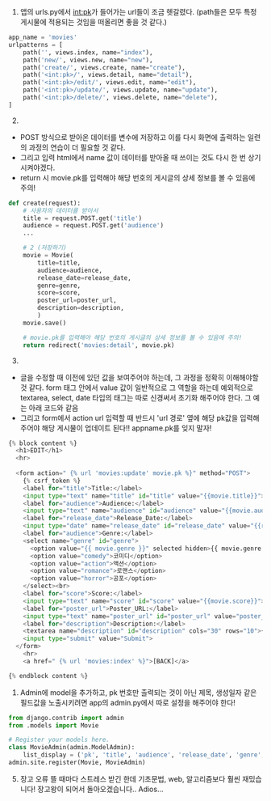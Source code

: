 1. 앱의 urls.py에서 <int:pk>가 들어가는 url들이 조금 헷갈렸다. (path들은 모두 특정 게시물에 적용되는 것임을 떠올리면 좋을 것 같다.)
```python
app_name = 'movies'
urlpatterns = [
    path('', views.index, name="index"),
    path('new/', views.new, name="new"),
    path('create/', views.create, name="create"),
    path('<int:pk>/', views.detail, name="detail"),
    path('<int:pk>/edit/', views.edit, name="edit"),
    path('<int:pk>/update/', views.update, name="update"),
    path('<int:pk>/delete/', views.delete, name="delete"),
]
```

2. 
-  POST 방식으로 받아온 데이터를 변수에 저장하고 이를 다시 화면에 출력하는 일련의 과정의 연습이 더 필요할 것 같다.
- 그리고 입력 html에서 name 값이 데이터를 받아올 때 쓰이는 것도 다시 한 번 상기시켜야겠다.
-  return 시 movie.pk를 입력해야 해당 번호의 게시글의 상세 정보를 볼 수 있음에 주의!
```python
def create(request):
    # 사용자의 데이터를 받아서
    title = request.POST.get('title')
    audience = request.POST.get('audience')
    ...

    # 2 (저장하기)
    movie = Movie(
        title=title,
        audience=audience,
        release_date=release_date,
        genre=genre,
        score=score,
        poster_url=poster_url,
        description=description,
        )
    movie.save()

    # movie.pk를 입력해야 해당 번호의 게시글의 상세 정보를 볼 수 있음에 주의!
    return redirect('movies:detail', movie.pk)
```

3. 
- 글을 수정할 때 이전에 있던 값을 보여주어야 하는데, 그 과정을 정확히 이해해야할 것 같다. form 태그 안에서 value 값이 일반적으로 그 역할을 하는데 예외적으로 textarea, select, date 타입의 태그는 따로 신경써서 초기화 해주어야 한다. 그 예는 아래 코드와 같음
- 그리고 form에서 action url 입력할 때 반드시 'url 경로' 옆에 해당 pk값을 입력해주어야 해당 게시물이 업데이트 된다!! appname.pk를 잊지 말자!
```python
{% block content %}
  <h1>EDIT</h1>
  <hr>
  
  <form action=" {% url 'movies:update' movie.pk %}" method="POST">
    {% csrf_token %}
    <label for="title">Title:</label>
    <input type="text" name="title" id="title" value="{{movie.title}}"><br>
    <label for="audience">Audience:</label>
    <input type="text" name="audience" id="audience" value="{{movie.audience}}"><br>
    <label for="release_date">Release_Date:</label>
    <input type="date" name="release_date" id="release_date" value="{{release_date}}"><br>
    <label for="audience">Genre:</label>
    <select name="genre" id="genre">
      <option value="{{ movie.genre }}" selected hidden>{{ movie.genre }}</option>
      <option value="comedy">코미디</option>
      <option value="action">액션</option>
      <option value="romance">로맨스</option>
      <option value="horror">공포</option>
    </select><br>
    <label for="score">Score:</label>
    <input type="text" name="score" id="score" value="{{movie.score}}"><br>
    <label for="poster_url">Poster_URL:</label>
    <input type="text" name="poster_url" id="poster_url" value="poster_url"><br>
    <label for="description">Description:</label>
    <textarea name="description" id="description" cols="30" rows="10">{{movie.description}}</textarea><br>
    <input type="submit" value="Submit">
  </form>
    <hr>
    <a href=" {% url 'movies:index' %}">[BACK]</a>

{% endblock content %}
```

1. Admin에 model을 추가하고, pk 번호만 출력되는 것이 아닌 제목, 생성일자 같은 필드값을 노출시키려면 app의 admin.py에서 따로 설정을 해주어야 한다!
```python
from django.contrib import admin
from .models import Movie

# Register your models here.
class MovieAdmin(admin.ModelAdmin):
    list_display = ('pk', 'title', 'audience', 'release_date', 'genre', 'score', 'poster_url', 'description')
admin.site.register(Movie, MovieAdmin)
```

5. 장고 오류 뜰 때마다 스트레스 받긴 한데 기초문법, web, 알고리즘보다 훨씬 재밌습니다! 장고왕이 되어서 돌아오겠습니다.. Adios...